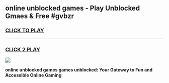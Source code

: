 
## online unblocked games - Play Unblocked Gmaes & Free #gvbzr
<h3>
<a href="https://news.freeplayer.one?title=online_unblocked_games&ref=03M">CLICK TO PLAY</a></h3>
<hr>

<h3>
<a href="https://news.freeplayer.one?title=online_unblocked_games&ref=03M">CLICK 2 PLAY</a>
  
</h3>

<a href="https://news.freeplayer.one?title=online_unblocked_games&ref=03M"><img src="https://clearcache.store/games.png"></a>


**online unblocked games games unblocked: Your Gateway to Fun and Accessible Online Gaming**
